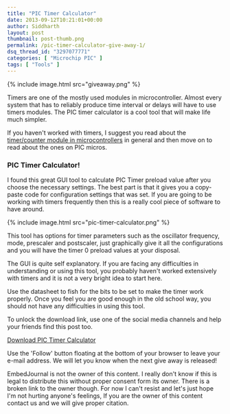 ```yaml
---
title: "PIC Timer Calculator"
date: 2013-09-12T10:21:01+00:00
author: Siddharth
layout: post
thumbnail: post-thumb.png
permalink: /pic-timer-calculator-give-away-1/
dsq_thread_id: "3297077771"
categories: [ "Microchip PIC" ]
tags: [ "Tools" ]
---
```


{% include image.html src="giveaway.png" %}

Timers are one of the mostly used modules in microcontroller. Almost every system that has to reliably produce time interval or delays will have to use timers modules. The PIC timer calculator is a cool tool that will make life much simpler.

If you haven't worked with timers, I suggest you read about the [timer/counter module in microcontrollers](/timer-modules-guide/) in general and then move on to read about the ones on PIC micros.

### PIC Timer Calculator!

I found this great GUI tool to calculate PIC Timer preload value after you choose the necessary settings. The best part is that it gives you a copy-paste code for configuration settings that was set. If you are going to be working with timers frequently then this is a really cool piece of software to have around.

{% include image.html src="pic-timer-calculator.png" %}

This tool has options for timer parameters such as the oscillator frequency, mode, prescaler and postscaler, just graphically give it all the configurations and you will have the timer 0 preload values at your disposal.

The GUI is quite self explanatory. If you are facing any difficulties in understanding or using this tool, you probably haven't worked extensively with timers and it is not a very bright idea to start here.

Use the datasheet to fish for the bits to be set to make the timer work properly. Once you feel you are good enough in the old school way, you should not have any difficulties in using this tool.

To unlock the download link, use one of the social media channels and help your friends find this post too.

[Download PIC Timer Calculator](https://www.dropbox.com/s/55wof9jbtf8uric/PICTimerCalculator.rar)

Use the 'Follow' button floating at the bottom of your browser to leave your e-mail address. We will let you know when the next give away is released!

EmbedJournal is not the owner of this content. I really don't know if this is legal to distribute this without proper consent form its owner. There is a broken link to the owner though. For now I can't resist and let's just hope I'm not hurting anyone's feelings, If you are the owner of this content contact us and we will give proper citation.
